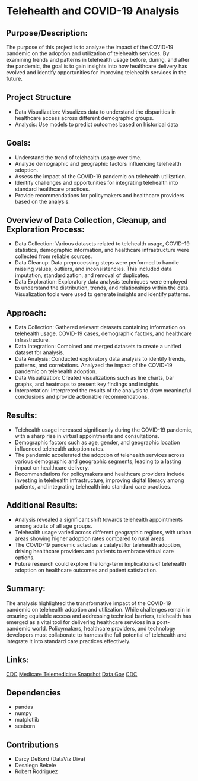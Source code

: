# Telehealth and COVID-19 Analysis

## Purpose/Description:
The purpose of this project is to analyze the impact of the COVID-19 pandemic on the adoption and utilization of telehealth services. By examining trends and patterns in telehealth usage before, during, and after the pandemic, the goal is to gain insights into how healthcare delivery has evolved and identify opportunities for improving telehealth services in the future.

## Project Structure
- Data Visualization: Visualizes data to understand the disparities in healthcare access across different demographic groups.
- Analysis: Use models to predict outcomes based on historical data

## Goals:
- Understand the trend of telehealth usage over time.
- Analyze demographic and geographic factors influencing telehealth adoption.
- Assess the impact of the COVID-19 pandemic on telehealth utilization.
- Identify challenges and opportunities for integrating telehealth into standard healthcare practices.
- Provide recommendations for policymakers and healthcare providers based on the analysis.

## Overview of Data Collection, Cleanup, and Exploration Process:
- Data Collection: Various datasets related to telehealth usage, COVID-19 statistics, demographic information, and healthcare infrastructure were collected from reliable sources.
- Data Cleanup: Data preprocessing steps were performed to handle missing values, outliers, and inconsistencies. This included data imputation, standardization, and removal of duplicates.
- Data Exploration: Exploratory data analysis techniques were employed to understand the distribution, trends, and relationships within the data. Visualization tools were used to generate insights and identify patterns.


## Approach:
- Data Collection: Gathered relevant datasets containing information on telehealth usage, COVID-19 cases, demographic factors, and healthcare infrastructure.
- Data Integration: Combined and merged datasets to create a unified dataset for analysis.
- Data Analysis: Conducted exploratory data analysis to identify trends, patterns, and correlations. Analyzed the impact of the COVID-19 pandemic on telehealth adoption.
- Data Visualization: Created visualizations such as line charts, bar graphs, and heatmaps to present key findings and insights.
- Interpretation: Interpreted the results of the analysis to draw meaningful conclusions and provide actionable recommendations.


## Results:
- Telehealth usage increased significantly during the COVID-19 pandemic, with a sharp rise in virtual appointments and consultations.
- Demographic factors such as age, gender, and geographic location influenced telehealth adoption rates.
- The pandemic accelerated the adoption of telehealth services across various demographic and geographic segments, leading to a lasting impact on healthcare delivery.
- Recommendations for policymakers and healthcare providers include investing in telehealth infrastructure, improving digital literacy among patients, and integrating telehealth into standard care practices.

## Additional Results:
- Analysis revealed a significant shift towards telehealth appointments among adults of all age groups.
- Telehealth usage varied across different geographic regions, with urban areas showing higher adoption rates compared to rural areas.
- The COVID-19 pandemic acted as a catalyst for telehealth adoption, driving healthcare providers and patients to embrace virtual care options.
- Future research could explore the long-term implications of telehealth adoption on healthcare outcomes and patient satisfaction.


## Summary:
The analysis highlighted the transformative impact of the COVID-19 pandemic on telehealth adoption and utilization. While challenges remain in ensuring equitable access and addressing technical barriers, telehealth has emerged as a vital tool for delivering healthcare services in a post-pandemic world. Policymakers, healthcare providers, and technology developers must collaborate to harness the full potential of telehealth and integrate it into standard care practices effectively.

## Links:
[CDC](https://data.cdc.gov/NCHS/Access-and-Use-of-Telemedicine-During-COVID-19/8xy9-ubqz/about_data)
[Medicare Telemedicine Snapshot](https://analyst-2.ai/analysis/data-gov-medicare-telemedicine-snapshot-8e27/315b429f/?iid=012-873&v=presentation)
[Data.Gov](https://catalog.data.gov/dataset/medicare-telemedicine-snapshot)
[CDC](https://data.cdc.gov/NCHS/Telemedicine-Use-in-the-Last-4-Weeks/h7xa-837u/about_data)

## Dependencies
- pandas
- numpy
- matplotlib
- seaborn

## Contributions
- Darcy DeBord (DataViz Diva)
- Desalegn Bekele
- Robert Rodriguez




